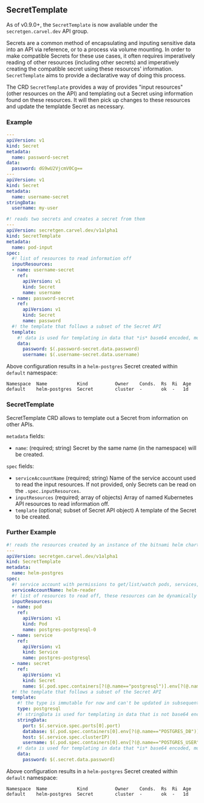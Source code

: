 ## SecretTemplate

As of v0.9.0+, the `SecretTemplate` is now avaliable under the `secretgen.carvel.dev` API group.

Secrets are a common method of encapsulating and inputing sensitive data into an API via reference, or to a process via volume mounting.  In order to make compatible Secrets for these use cases, it often requires imperatively reading of other resources (including other secrets) and imperatively creating the compatible secret using these resources' information.  `SecretTemplate` aims to provide a declarative way of doing this process.

The CRD `SecretTemplate` provides a way of provides "input resources" (other resources on the API) and templating out a Secret using information found on these resources.  It will then pick up changes to these resources and update the templatde Secret as necessary.

### Example

```yaml
---
apiVersion: v1
kind: Secret
metadata:
  name: password-secret
data:
  password: dG9wU2VjcmV0Cg==
---
apiVersion: v1
kind: Secret
metadata:
  name: username-secret
stringData:
  username: my-user

#! reads two secrets and creates a secret from them
---
apiVersion: secretgen.carvel.dev/v1alpha1
kind: SecretTemplate
metadata:
  name: pod-input
spec:
  #! list of resources to read information off
  inputResources:
  - name: username-secret
    ref:
      apiVersion: v1
      kind: Secret
      name: username
  - name: password-secret
    ref:
      apiVersion: v1
      kind: Secret
      name: password
  #! the template that follows a subset of the Secret API
  template:
    #! data is used for templating in data that *is* base64 encoded, most like Secrets.
    data:
      password: $(.password-secret.data.password)
      username: $(.username-secret.data.username)
```

Above configuration results in a `helm-postgres` Secret created within `default` namespace:

```console
Namespace  Name           Kind          Owner    Conds.  Rs  Ri  Age
default    helm-postgres  Secret        cluster  -       ok  -   1d
```

### SecretTemplate

SecretTemplate CRD allows to template out a Secret from information on other APIs.

`metadata` fields:

- `name`: (required; string) Secret by the same name (in the namespace) will be created.

`spec` fields:

- `serviceAccountName` (required; string) Name of the service account used to read the input resources. If not provided, only Secrets can be read on the `.spec.inputResources`.
- `inputResources` (required; array of objects) Array of named Kubernetes API resources to read information off.
- `template` (optional; subset of Secret API object) A template of the Secret to be created.

### Further Example

```yaml
#! reads the resources created by an instance of the bitnami helm chart https://github.com/bitnami/charts/tree/master/bitnami/postgresql/ and creates a binding secret https://github.com/servicebinding/spec
---
apiVersion: secretgen.carvel.dev/v1alpha1
kind: SecretTemplate
metadata:
  name: helm-postgres
spec:
  #! service account with permissions to get/list/watch pods, services, secrets
  serviceAccountName: helm-reader
  #! list of resources to read off, these resources can be dynamically specified based on the fields of previously stated resources
  inputResources:
  - name: pod
    ref:
      apiVersion: v1
      kind: Pod
      name: postgres-postgresql-0
  - name: service
    ref:
      apiVersion: v1
      kind: Service
      name: postgres-postgresql
  - name: secret
    ref:
      apiVersion: v1
      kind: Secret
      name: $(.pod.spec.containers[?(@.name=="postgresql")].env[?(@.name=="POSTGRES_PASSWORD")].valueFrom.secretKeyRef.name)
  #! the template that follows a subset of the Secret API
  template:
    #! the type is immutable for now and can't be updated in subsequent reconciliations
    type: postgresql
    #! stringData is used for templating in data that is not base64 encoded
    stringData:
      port: $(.service.spec.ports[0].port)
      database: $(.pod.spec.containers[0].env[?(@.name=="POSTGRES_DB")].value)
      host: $(.service.spec.clusterIP)
      username: $(.pod.spec.containers[0].env[?(@.name=="POSTGRES_USER")].value)
    #! data is used for templating in data that *is* base64 encoded, most like Secrets.
    data:
      password: $(.secret.data.password)
```

Above configuration results in a `helm-postgres` Secret created within `default` namespace:

```console
Namespace  Name           Kind          Owner    Conds.  Rs  Ri  Age
default    helm-postgres  Secret        cluster  -       ok  -   1d
```
